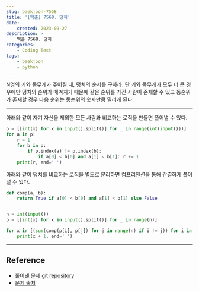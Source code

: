 ```yaml
---
slug: baekjoon-7568
title: '[백준] 7568. 덩치'
date:
    created: 2023-09-27
description: >
    백준 7568. 덩치
categories:
    - Coding Test
tags:
    - baekjoon
    - python
---
```


N명의 키와 몸무게가 주어질 때, 덩치의 순서를 구하라. 단 키와 몸무게가 모두 더 큰 경우에만 덩치의 순위가 메겨지기 때문에 같은 순위를 가진 사람이 존재할 수 있고 동순위가 존재할 경우 다음 순위는 동순위의 숫자만큼 밀리게 된다.  

<!-- more -->

---

아래와 같이 자기 자신을 제외한 모든 사람과 비교하는 로직을 만들면 풀어낼 수 있다.  

```python
p = [[int(x) for x in input().split()] for _ in range(int(input()))]
for a in p:
    r = 1
    for b in p:
        if p.index(a) != p.index(b):
            if a[0] < b[0] and a[1] < b[1]: r += 1
    print(r, end=' ')
```

아래와 같이 덩치를 비교하는 로직을 별도로 분리하면 컴프리헨션을 통해 간결하게 풀어낼 수 있다.  

```python
def comp(a, b):
    return True if a[0] < b[0] and a[1] < b[1] else False


n = int(input())
p = [[int(x) for x in input().split()] for _ in range(n)]

for x in [(sum(comp(p[i], p[j]) for j in range(n) if i != j)) for i in range(n)]:
    print(x + 1, end=' ')
```

---
## Reference
- [풀어낸 문제 git repository](https://github.com/djccnt15/coding_test)
- [문제 출처](https://www.acmicpc.net/problem/7568)